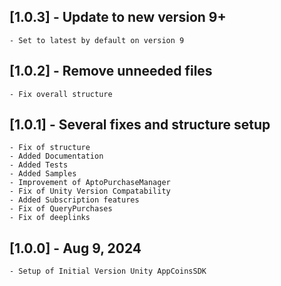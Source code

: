 ## [1.0.3] - Update to new version 9+
    - Set to latest by default on version 9

## [1.0.2] - Remove unneeded files
    - Fix overall structure

## [1.0.1] - Several fixes and structure setup
    - Fix of structure
    - Added Documentation
    - Added Tests
    - Added Samples
    - Improvement of AptoPurchaseManager
    - Fix of Unity Version Compatability
    - Added Subscription features
    - Fix of QueryPurchases
    - Fix of deeplinks

## [1.0.0] - Aug 9, 2024
    - Setup of Initial Version Unity AppCoinsSDK
